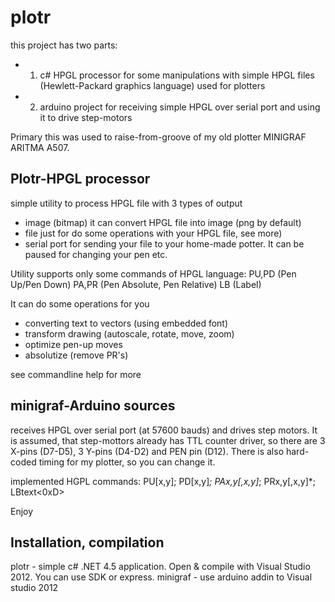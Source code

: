 plotr
=====

this project has two parts:
- 1. c# HPGL processor for some manipulations with simple HPGL files (Hewlett-Packard graphics language) used for plotters
- 2. arduino project for receiving simple HPGL over serial port and using it to drive step-motors

Primary this was used to raise-from-groove of my old plotter MINIGRAF ARITMA A507.

Plotr-HPGL processor
--------------
simple utility to process HPGL file with 3 types of output
- image (bitmap)
  it can convert HPGL file into image (png by default)
- file 
  just for do some operations with your HPGL file, see more)
- serial port
  for sending your file to your home-made potter. It can be paused for changing your pen etc.

Utility supports only some commands of HPGL language:
PU,PD (Pen Up/Pen Down)
PA,PR (Pen Absolute, Pen Relative)
LB (Label)

It can do some operations for you 
- converting text to vectors (using embedded font)
- transform drawing (autoscale, rotate, move, zoom)
- optimize pen-up moves
- absolutize (remove PR's)

see commandline help for more


minigraf-Arduino sources
---------------
receives HPGL over serial port (at 57600 bauds) and drives step motors.
It is assumed, that step-mottors already has TTL counter driver, so there are 3 X-pins (D7-D5), 3 Y-pins (D4-D2) and PEN pin (D12).
There is also hard-coded timing for my plotter, so you can change it.

implemented HGPL commands:
PU[x,y];
PD[x,y]*;
PAx,y[,x,y]*;
PRx,y[,x,y]*;
LBtext<0xD>

Enjoy

Installation, compilation
-------------------------
plotr - simple c# .NET 4.5 application. Open & compile with Visual Studio 2012. You can use SDK or express.
minigraf - use arduino addin to Visual studio 2012

